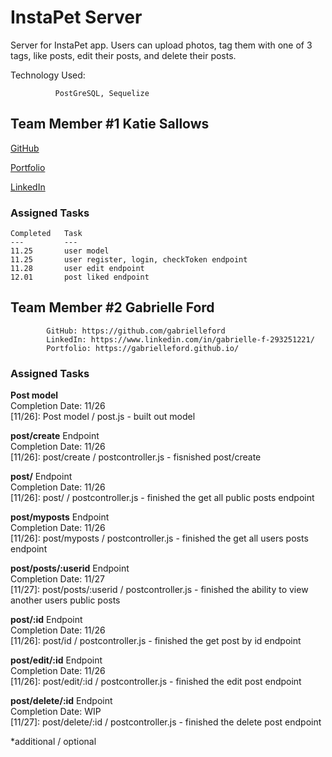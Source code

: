 
# InstaPet Server

Server for InstaPet app. Users can upload photos, tag them with one of 3 tags, like posts, edit their posts, and delete their posts.

Technology Used:

              PostGreSQL, Sequelize

## Team Member #1  Katie Sallows

[GitHub](https://github.com/ksallows)

[Portfolio](https://ksallows.github.io/)

[LinkedIn](https://www.linkedin.com/in/katie-sallows-b7b6b6222/)

### Assigned Tasks

    Completed   Task
    ---         ---
    11.25       user model
    11.25       user register, login, checkToken endpoint
    11.28       user edit endpoint
    12.01       post liked endpoint
 

## Team Member #2  Gabrielle Ford

            GitHub: https://github.com/gabrielleford
            LinkedIn: https://www.linkedin.com/in/gabrielle-f-293251221/
            Portfolio: https://gabrielleford.github.io/

### Assigned Tasks

**Post model**  
Completion Date: 11/26  
[11/26]: Post model / post.js - built out model


**post/create** Endpoint  
Completion Date: 11/26  
[11/26]: post/create / postcontroller.js - fisnished post/create

**post/** Endpoint  
Completion Date: 11/26  
[11/26]: post/ / postcontroller.js - finished the get all public posts endpoint

**post/myposts** Endpoint  
Completion Date: 11/26  
[11/26]: post/myposts / postcontroller.js - finished the get all users posts endpoint

**post/posts/:userid** Endpoint  
Completion Date: 11/27  
[11/27]: post/posts/:userid / postcontroller.js - finished the ability to view another users public posts

**post/:id** Endpoint  
Completion Date: 11/26  
[11/26]: post/id / postcontroller.js - finished the get post by id endpoint


**post/edit/:id** Endpoint  
Completion Date: 11/26  
[11/26]: post/edit/:id / postcontroller.js - finished the edit post endpoint


**post/delete/:id** Endpoint  
Completion Date: WIP  
[11/27]: post/delete/:id / postcontroller.js - finished the delete post endpoint

*additional / optional

